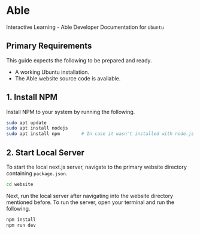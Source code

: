 # Able

Interactive Learning - Able Developer Documentation for `Ubuntu`

## Primary Requirements

This guide expects the following to be prepared and ready.

- A working Ubuntu installation.
- The Able website source code is available.

## 1. Install NPM

Install NPM to your system by running the following.

```sh
sudo apt update
sudo apt install nodejs
sudo apt install npm        # In case it wasn't installed with node.js
```

## 2. Start Local Server

To start the local next.js server, navigate to the primary website directory containing `package.json`.

```sh
cd website
```

Next, run the local server after navigating into the website directory mentioned before. To run the server, open your terminal and run the following.

```sh
npm install
npm run dev
```
